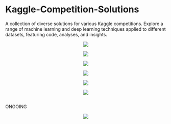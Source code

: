 # Kaggle-Competition-Solutions
A collection of diverse solutions for various Kaggle competitions. Explore a range of machine learning and deep learning techniques applied to different datasets, featuring code, analyses, and insights.


<p align="center">
  <img src="https://github.com/SG-Hangaan/Kaggle-Competition-Solutions/assets/127215110/3d6cc187-5830-4be7-b7ce-30f1453588d0"/>
</p>


<p align="center">
  <img src="https://github.com/SG-Hangaan/Kaggle-Competition-Solutions/assets/127215110/55b2baf6-976b-4fdc-9776-fcffd6af9662"/>
</p>

<p align="center">
  <img src="https://github.com/SG-Hangaan/Kaggle-Competition-Solutions/assets/127215110/d828549f-3c43-4eca-b828-079ea0d5ad1e"/>
</p>

<p align="center">
  <img src="https://github.com/SG-Hangaan/Kaggle-Competition-Solutions/assets/127215110/7a6e0f81-eae0-4c97-9430-e37fc1131c00"/>
</p>

<p align="center">
  <img src="https://github.com/SG-Hangaan/Kaggle-Competition-Solutions/assets/127215110/ea8a66fc-b735-4b01-b128-0026f98511eb"/>
</p>

<p align="center">
  <img src="https://github.com/SG-Hangaan/Kaggle-Competition-Solutions/assets/127215110/4e001939-f630-40fa-8dfa-2406c11f3709"/>
</p>

<p align="center">
  <img src=""/>
</p>

ONGOING
<p align="center">
  <img src="https://github.com/SG-Hangaan/Kaggle-Competition-Solutions/assets/127215110/602d1307-821b-4787-abf0-524cbfa8e746"/>
</p>









